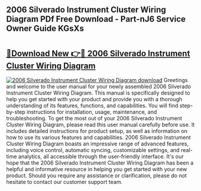 ## 2006 Silverado Instrument Cluster Wiring Diagram PDf Free Download - Part-nJ6 Service Owner Guide KGsXs

# <h2><a href="http://dft03n.blite.top/?on=2006+Silverado+Instrument+Cluster+Wiring+Diagram">🔗Download New 👉🔴 2006 Silverado Instrument Cluster Wiring Diagram</a></h2>

[![2006 Silverado Instrument Cluster Wiring Diagram download](https://i.imgur.com/lujVjoI.png)](http://dft03n.blite.top/?on=2006+Silverado+Instrument+Cluster+Wiring+Diagram)
Greetings and welcome to the user manual for your newly assembled 2006 Silverado Instrument Cluster Wiring Diagram. This manual is specifically designed to help you get started with your product and provide you with a thorough understanding of its features, functions, and capabilities. You will find step-by-step instructions for installation, usage, maintenance, and troubleshooting. To get the most out of your 2006 Silverado Instrument Cluster Wiring Diagram, please read this user manual carefully before use. It includes detailed instructions for product setup, as well as information on how to use its various features and capabilities. 2006 Silverado Instrument Cluster Wiring Diagram boasts an impressive range of advanced features, including voice control, automatic syncing, customizable settings, and real-time analytics, all accessible through the user-friendly interface. It's our hope that the 2006 Silverado Instrument Cluster Wiring Diagram has been a helpful and informative resource in helping you get started with your new product. Should you require any assistance or clarification, please do not hesitate to contact our customer support team.
